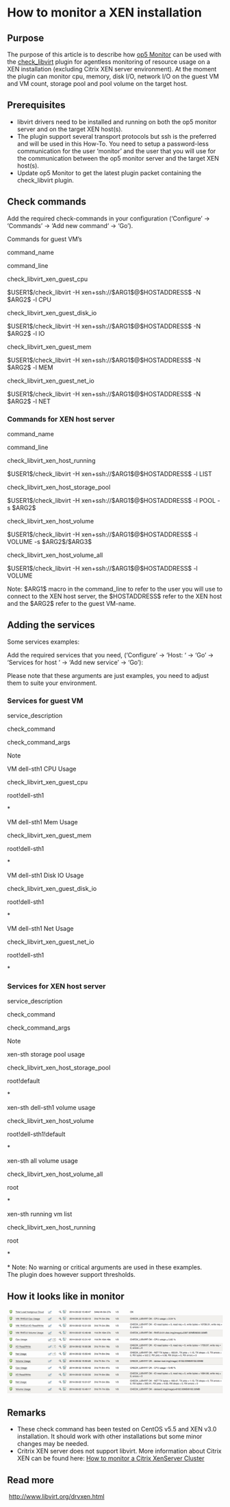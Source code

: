 # How to monitor a XEN installation

## Purpose

The purpose of this article is to describe how [op5 Monitor](http://www.op5.com/network-monitoring/op5-monitor/) can be used with the [check\_libvirt](https://kb.op5.com/display/PLUGINS/check_libvirt) plugin for agentless monitoring of resource usage on a XEN installation (excluding Citrix XEN server environment). At the moment the plugin can monitor cpu, memory, disk I/O, network I/O on the guest VM and VM count, storage pool and pool volume on the target host.

## Prerequisites

-   libvirt drivers need to be installed and running on both the op5 monitor server and on the target XEN host(s).
-   The plugin support several transport protocols but ssh is the preferred and will be used in this How-To. You need to setup a password-less communication for the user ‘monitor’ and the user that you will use for the communication between the op5 monitor server and the target XEN host(s).
-   Update op5 Monitor to get the latest plugin packet containing the check\_libvirt plugin.

## Check commands

Add the required check-commands in your configuration (‘Configure’ -\> ‘Commands’ -\> ‘Add new command‘ -\> ‘Go’).

Commands for guest VM’s

command\_name

command\_line

check\_libvirt\_xen\_guest\_cpu

\$USER1\$/check\_libvirt -H xen+ssh://\$ARG1\$@\$HOSTADDRESS\$ -N \$ARG2\$ -l CPU

check\_libvirt\_xen\_guest\_disk\_io

\$USER1\$/check\_libvirt -H xen+ssh://\$ARG1\$@\$HOSTADDRESS\$ -N \$ARG2\$ -l IO

check\_libvirt\_xen\_guest\_mem

\$USER1\$/check\_libvirt -H xen+ssh://\$ARG1\$@\$HOSTADDRESS\$ -N \$ARG2\$ -l MEM

check\_libvirt\_xen\_guest\_net\_io

\$USER1\$/check\_libvirt -H xen+ssh://\$ARG1\$@\$HOSTADDRESS\$ -N \$ARG2\$ -l NET

### Commands for XEN host server

command\_name

command\_line

check\_libvirt\_xen\_host\_running

\$USER1\$/check\_libvirt -H xen+ssh://\$ARG1\$@\$HOSTADDRESS\$ -l LIST

check\_libvirt\_xen\_host\_storage\_pool

\$USER1\$/check\_libvirt -H xen+ssh://\$ARG1\$@\$HOSTADDRESS\$ -l POOL -s \$ARG2\$

check\_libvirt\_xen\_host\_volume

\$USER1\$/check\_libvirt -H xen+ssh://\$ARG1\$@\$HOSTADDRESS\$ -l VOLUME -s \$ARG2\$/\$ARG3\$

check\_libvirt\_xen\_host\_volume\_all

\$USER1\$/check\_libvirt -H xen+ssh://\$ARG1\$@\$HOSTADDRESS\$ -l VOLUME

Note: \$ARG1\$ macro in the command\_line to refer to the user you will use to connect to the XEN host server, the \$HOSTADDRESS\$ refer to the XEN host and the \$ARG2\$ refer to the guest VM-name.

## Adding the services

Some services examples:

Add the required services that you need, (‘Configure’ -\> ‘Host: ‘ -\> ‘Go’ -\> ‘Services for host ‘ -\> ‘Add new service’ -\> ‘Go’):

Please note that these arguments are just examples, you need to adjust them to suite your environment.

### Services for guest VM

service\_description

check\_command

check\_command\_args

Note

VM dell-sth1 CPU Usage

check\_libvirt\_xen\_guest\_cpu

root!dell-sth1

\*

VM dell-sth1 Mem Usage

check\_libvirt\_xen\_guest\_mem

root!dell-sth1

\*

VM dell-sth1 Disk IO Usage

check\_libvirt\_xen\_guest\_disk\_io

root!dell-sth1

\*

VM dell-sth1 Net Usage

check\_libvirt\_xen\_guest\_net\_io

root!dell-sth1

\*

### Services for XEN host server

service\_description

check\_command

check\_command\_args

Note

xen-sth storage pool usage

check\_libvirt\_xen\_host\_storage\_pool

root!default

\*

xen-sth dell-sth1 volume usage

check\_libvirt\_xen\_host\_volume

root!dell-sth1!default

\*

xen-sth all volume usage

check\_libvirt\_xen\_host\_volume\_all

root

\*

xen-sth running vm list

check\_libvirt\_xen\_host\_running

root

\*

\* Note: No warning or critical arguments are used in these examples. The plugin does however support thresholds.

## How it looks like in monitor

![](attachments/688782/10190874.png)

## Remarks

-   These check command has been tested on CentOS v5.5 and XEN v3.0 installation. It should work with other installations but some minor changes may be needed.
-   Critrix XEN server does not support libvirt. More information about Citrix XEN can be found here: [How to monitor a Citrix XenServer Cluster](How_to_monitor_a_Citrix_XenServer_Cluster)

## Read more

 <http://www.libvirt.org/drvxen.html>

